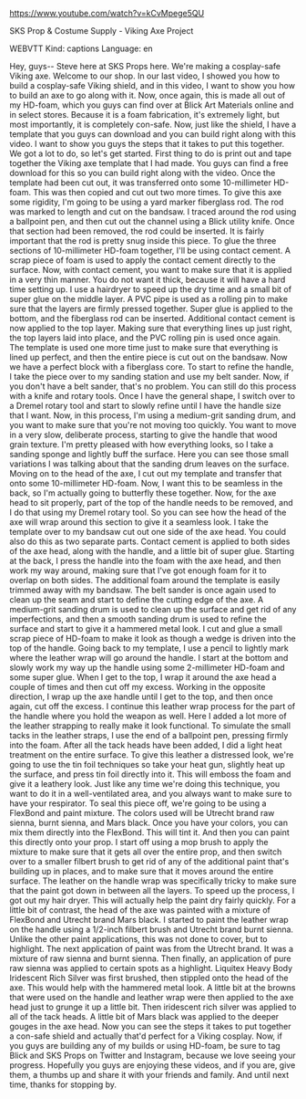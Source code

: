 https://www.youtube.com/watch?v=kCvMpege5QU 

SKS Prop & Costume Supply - Viking Axe Project 

WEBVTT Kind: captions Language: en 

Hey, guys-- Steve here at SKS Props here. We're making a cosplay-safe Viking axe. Welcome to our shop. In our last video, I showed you how to build a cosplay-safe Viking shield, and in this video, I want to show you how to build an axe to go along with it. Now, once again, this is made all out of my HD-foam, which you guys can find over at Blick Art Materials online and in select stores. Because it is a foam fabrication, it's extremely light, but most importantly, it is completely con-safe. Now, just like the shield, I have a template that you guys can download and you can build right along with this video. I want to show you guys the steps that it takes to put this together. We got a lot to do, so let's get started. First thing to do is print out and tape together the Viking axe template that I had made. You guys can find a free download for this so you can build right along with the video. Once the template had been cut out, it was transferred onto some 10-millimeter HD-foam. This was then copied and cut out two more times. To give this axe some rigidity, I'm going to be using a yard marker fiberglass rod. The rod was marked to length and cut on the bandsaw. I traced around the rod using a ballpoint pen, and then cut out the channel using a Blick utility knife. Once that section had been removed, the rod could be inserted. It is fairly important that the rod is pretty snug inside this piece. To glue the three sections of 10-millimeter HD-foam together, I'll be using contact cement. A scrap piece of foam is used to apply the contact cement directly to the surface. Now, with contact cement, you want to make sure that it is applied in a very thin manner. You do not want it thick, because it will have a hard time setting up. I use a hairdryer to speed up the dry time and a small bit of super glue on the middle layer. A PVC pipe is used as a rolling pin to make sure that the layers are firmly pressed together. Super glue is applied to the bottom, and the fiberglass rod can be inserted. Additional contact cement is now applied to the top layer. Making sure that everything lines up just right, the top layers laid into place, and the PVC rolling pin is used once again. The template is used one more time just to make sure that everything is lined up perfect, and then the entire piece is cut out on the bandsaw. Now we have a perfect block with a fiberglass core. To start to refine the handle, I take the piece over to my sanding station and use my belt sander. Now, if you don't have a belt sander, that's no problem. You can still do this process with a knife and rotary tools. Once I have the general shape, I switch over to a Dremel rotary tool and start to slowly refine until I have the handle size that I want. Now, in this process, I'm using a medium-grit sanding drum, and you want to make sure that you're not moving too quickly. You want to move in a very slow, deliberate process, starting to give the handle that wood grain texture. I'm pretty pleased with how everything looks, so I take a sanding sponge and lightly buff the surface. Here you can see those small variations I was talking about that the sanding drum leaves on the surface. Moving on to the head of the axe, I cut out my template and transfer that onto some 10-millimeter HD-foam. Now, I want this to be seamless in the back, so I'm actually going to butterfly these together. Now, for the axe head to sit properly, part of the top of the handle needs to be removed, and I do that using my Dremel rotary tool. So you can see how the head of the axe will wrap around this section to give it a seamless look. I take the template over to my bandsaw cut out one side of the axe head. You could also do this as two separate parts. Contact cement is applied to both sides of the axe head, along with the handle, and a little bit of super glue. Starting at the back, I press the handle into the foam with the axe head, and then work my way around, making sure that I've got enough foam for it to overlap on both sides. The additional foam around the template is easily trimmed away with my bandsaw. The belt sander is once again used to clean up the seam and start to define the cutting edge of the axe. A medium-grit sanding drum is used to clean up the surface and get rid of any imperfections, and then a smooth sanding drum is used to refine the surface and start to give it a hammered metal look. I cut and glue a small scrap piece of HD-foam to make it look as though a wedge is driven into the top of the handle. Going back to my template, I use a pencil to lightly mark where the leather wrap will go around the handle. I start at the bottom and slowly work my way up the handle using some 2-millimeter HD-foam and some super glue. When I get to the top, I wrap it around the axe head a couple of times and then cut off my excess. Working in the opposite direction, I wrap up the axe handle until I get to the top, and then once again, cut off the excess. I continue this leather wrap process for the part of the handle where you hold the weapon as well. Here I added a lot more of the leather strapping to really make it look functional. To simulate the small tacks in the leather straps, I use the end of a ballpoint pen, pressing firmly into the foam. After all the tack heads have been added, I did a light heat treatment on the entire surface. To give this leather a distressed look, we're going to use the tin foil techniques so take your heat gun, slightly heat up the surface, and press tin foil directly into it. This will emboss the foam and give it a leathery look. Just like any time we're doing this technique, you want to do it in a well-ventilated area, and you always want to make sure to have your respirator. To seal this piece off, we're going to be using a FlexBond and paint mixture. The colors used will be Utrecht brand raw sienna, burnt sienna, and Mars black. Once you have your colors, you can mix them directly into the FlexBond. This will tint it. And then you can paint this directly onto your prop. I start off using a mop brush to apply the mixture to make sure that it gets all over the entire prop, and then switch over to a smaller filbert brush to get rid of any of the additional paint that's building up in places, and to make sure that it moves around the entire surface. The leather on the handle wrap was specifically tricky to make sure that the paint got down in between all the layers. To speed up the process, I got out my hair dryer. This will actually help the paint dry fairly quickly. For a little bit of contrast, the head of the axe was painted with a mixture of FlexBond and Utrecht brand Mars black. I started to paint the leather wrap on the handle using a 1/2-inch filbert brush and Utrecht brand burnt sienna. Unlike the other paint applications, this was not done to cover, but to highlight. The next application of paint was from the Utrecht brand. It was a mixture of raw sienna and burnt sienna. Then finally, an application of pure raw sienna was applied to certain spots as a highlight. Liquitex Heavy Body Iridescent Rich Silver was first brushed, then stippled onto the head of the axe. This would help with the hammered metal look. A little bit at the browns that were used on the handle and leather wrap were then applied to the axe head just to grunge it up a little bit. Then iridescent rich silver was applied to all of the tack heads. A little bit of Mars black was applied to the deeper gouges in the axe head. Now you can see the steps it takes to put together a con-safe shield and actually that'd perfect for a Viking cosplay. Now, if you guys are building any of my builds or using HD-foam, be sure to tag Blick and SKS Props on Twitter and Instagram, because we love seeing your progress. Hopefully you guys are enjoying these videos, and if you are, give them, a thumbs up and share it with your friends and family. And until next time, thanks for stopping by. 